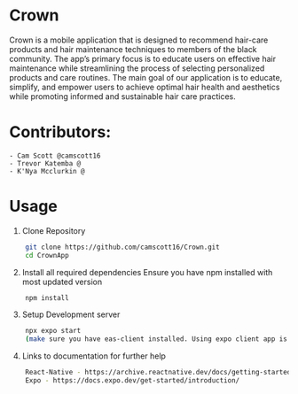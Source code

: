 # Crown

Crown is a mobile application that is designed to recommend hair-care products and hair maintenance techniques to members of the black community. The app’s primary focus is to educate users on effective hair maintenance while streamlining the process of selecting personalized products and care routines. The main goal of our application is to educate, simplify, and empower users to achieve optimal hair health and aesthetics while promoting informed and sustainable hair care practices.


# Contributors:
    - Cam Scott @camscott16
    - Trevor Katemba @
    - K'Nya Mcclurkin @


# Usage
1. Clone Repository
```bash
    git clone https://github.com/camscott16/Crown.git
    cd CrownApp
   ``` 

2. Install all required dependencies
Ensure you have npm installed with most updated version
```bash
    npm install
   ``` 

3. Setup Development server
```bash
    npx expo start
    (make sure you have eas-client installed. Using expo client app is easiest)
   ``` 

4. Links to documentation for further help
```bash
    React-Native - https://archive.reactnative.dev/docs/getting-started
    Expo - https://docs.expo.dev/get-started/introduction/
    
``` 

